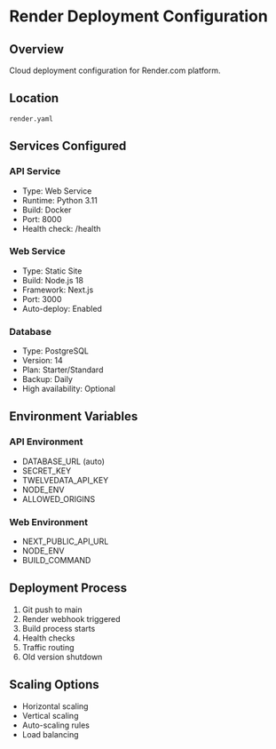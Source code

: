 # Render Deployment Configuration

## Overview
Cloud deployment configuration for Render.com platform.

## Location
`render.yaml`

## Services Configured

### API Service
- Type: Web Service
- Runtime: Python 3.11
- Build: Docker
- Port: 8000
- Health check: /health

### Web Service
- Type: Static Site
- Build: Node.js 18
- Framework: Next.js
- Port: 3000
- Auto-deploy: Enabled

### Database
- Type: PostgreSQL
- Version: 14
- Plan: Starter/Standard
- Backup: Daily
- High availability: Optional

## Environment Variables

### API Environment
- DATABASE_URL (auto)
- SECRET_KEY
- TWELVEDATA_API_KEY
- NODE_ENV
- ALLOWED_ORIGINS

### Web Environment
- NEXT_PUBLIC_API_URL
- NODE_ENV
- BUILD_COMMAND

## Deployment Process
1. Git push to main
2. Render webhook triggered
3. Build process starts
4. Health checks
5. Traffic routing
6. Old version shutdown

## Scaling Options
- Horizontal scaling
- Vertical scaling
- Auto-scaling rules
- Load balancing
